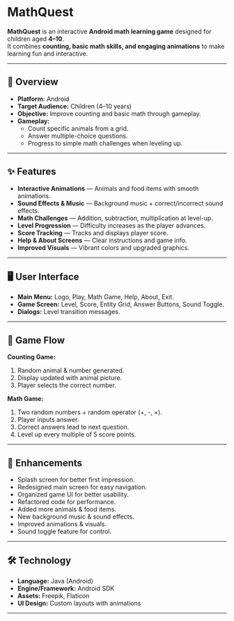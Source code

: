 # MathQuest

**MathQuest** is an interactive **Android math learning game** designed for children aged **4–10**.  
It combines **counting, basic math skills, and engaging animations** to make learning fun and interactive.

---

## 🎯 Overview

- **Platform:** Android  
- **Target Audience:** Children (4–10 years)  
- **Objective:** Improve counting and basic math through gameplay.  
- **Gameplay:**  
  - Count specific animals from a grid.  
  - Answer multiple-choice questions.  
  - Progress to simple math challenges when leveling up.  

---

## ✨ Features

- **Interactive Animations** — Animals and food items with smooth animations.  
- **Sound Effects & Music** — Background music + correct/incorrect sound effects.  
- **Math Challenges** — Addition, subtraction, multiplication at level-up.  
- **Level Progression** — Difficulty increases as the player advances.  
- **Score Tracking** — Tracks and displays player score.  
- **Help & About Screens** — Clear instructions and game info.  
- **Improved Visuals** — Vibrant colors and upgraded graphics.  

---

## 🖥 User Interface

- **Main Menu:** Logo, Play, Math Game, Help, About, Exit.  
- **Game Screen:** Level, Score, Entity Grid, Answer Buttons, Sound Toggle.  
- **Dialogs:** Level transition messages.  

---

## 🔄 Game Flow

**Counting Game:**  
1. Random animal & number generated.  
2. Display updated with animal picture.  
3. Player selects the correct number.  

**Math Game:**  
1. Two random numbers + random operator (+, -, ×).  
2. Player inputs answer.  
3. Correct answers lead to next question.  
4. Level up every multiple of 5 score points.  

---

## 🚀 Enhancements

- Splash screen for better first impression.  
- Redesigned main screen for easy navigation.  
- Organized game UI for better usability.  
- Refactored code for performance.  
- Added more animals & food items.  
- New background music & sound effects.  
- Improved animations & visuals.  
- Sound toggle feature for control.  

---

## 🛠 Technology

- **Language:** Java (Android)  
- **Engine/Framework:** Android SDK  
- **Assets:** Freepik, Flaticon  
- **UI Design:** Custom layouts with animations  

---
